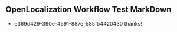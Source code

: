 ## OpenLocalization Workflow Test MarkDown
* e369d429-390e-4591-887e-585f54420430 
thanks!<!--HONumber=Mar16_HO3-->
